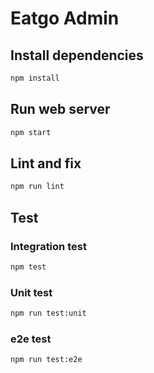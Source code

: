 # Eatgo Admin

## Install dependencies

```bash
npm install
```

## Run web server

```bash
npm start
```

## Lint and fix

```bash
npm run lint
```

## Test

### Integration test

```bash
npm test
```

### Unit test

```bash
npm run test:unit
```

### e2e test

```bash
npm run test:e2e
```
